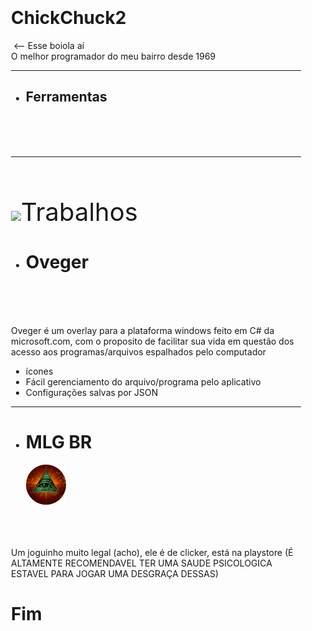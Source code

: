 <div class="markdown-body editormd-preview-container editormd-preview-active" previewcontainer="true" style="padding: 20px;"><h1 id="h1-chickchuck2"><a name="ChickChuck2" class="reference-link"></a><span class="header-link octicon octicon-link"></span>ChickChuck2</h1><p><img src="https://avatars.githubusercontent.com/u/48648882?v=4&amp;size=128" alt=""> &lt;— Esse boiola aí<br>O melhor programador do meu bairro desde 1969</p>
<hr>
<ul>
<li><h2 id="h2-ferramentas"><a name="Ferramentas" class="reference-link"></a><span class="header-link octicon octicon-link"></span>Ferramentas</h2><p><img src="https://cdn-icons-png.flaticon.com/64/5968/5968350.png" alt=""> <img src="https://cdn-icons-png.flaticon.com/64/5968/5968282.png" alt=""> <img src="https://cdn-icons-png.flaticon.com/64/6132/6132221.png" alt=""><img src="https://cdn-icons-png.flaticon.com/64/6132/6132222.png" alt=""><br><br><img src="https://cdn-icons-png.flaticon.com/32/906/906324.png" alt=""> <img src="https://cdn-icons-png.flaticon.com/32/518/518705.png" alt=""> <img src="https://cdn-icons-png.flaticon.com/32/5969/5969294.png" alt=""><img src="https://www.arduino.cc/favicon.ico?" alt=""></p>
</li></ul>
<hr>
<div style="font-size:40px"><br><img src="https://cdn-icons-png.flaticon.com/32/10039/10039836.png">Trabalhos<br></div>


<ul>
<li><h1 id="h1-oveger"><a name="Oveger" class="reference-link"></a><span class="header-link octicon octicon-link"></span>Oveger</h1><a href="https://github.com/ChickChuck2/Oveger"><img src="https://raw.githubusercontent.com/ChickChuck2/Oveger/master/Oveger/fuibased.ico" alt=""></a><br><br><img src="https://cdn-icons-png.flaticon.com/32/732/732225.png" alt=""></li></ul>
<p>Oveger é um overlay para a plataforma windows feito em C# da microsoft.com, com o proposito de facilitar sua vida em questão dos acesso aos programas/arquivos espalhados pelo computador</p>
<ul>
<li>ícones</li><li>Fácil gerenciamento do arquivo/programa pelo aplicativo</li><li>Configurações salvas por JSON <img src="https://cdn-icons-png.flaticon.com/32/136/136525.png" alt=""></li></ul>
<hr>
<ul>
<li><h1 id="h1-mlg-br"><a name="MLG BR" class="reference-link"></a><span class="header-link octicon octicon-link"></span>MLG BR</h1><img src="https://github.com/ChickChuck2/MLG-BR/blob/main/appicon.png?raw=true" style="width:64px;height:64px"><br><br><br><a href="https://play.google.com/store/apps/details?id=com.CywoodsDev.MLGBR"><img src="https://cdn-icons-png.flaticon.com/32/300/300218.png" alt=""></a></li></ul>
<p>Um joguinho muito legal (acho), ele é de clicker, está na playstore (É ALTAMENTE RECOMENDAVEL TER UMA SAUDE PSICOLOGICA ESTAVEL PARA JOGAR UMA DESGRAÇA DESSAS)</p>
<h1 id="h1-fim"><a name="Fim" class="reference-link"></a><span class="header-link octicon octicon-link"></span>Fim</h1></div>
